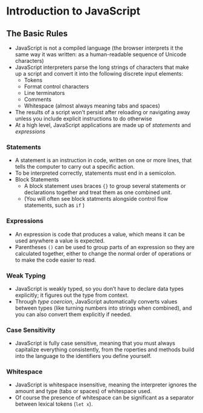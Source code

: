 # Introduction to JavaScript

## The Basic Rules
- JavaScript is not a compiled language (the browser interprets it the same way it was written: as a human-readable sequence of Unicode characters)
- JavaScript interpreters parse the long strings of characters that make up a script and convert it into the following discrete input elements:
    - Tokens
    - Format control characters
    - Line terminators
    - Comments
    - Whitespace (almost always meaning tabs and spaces)
- The results of a script won't persist after reloading or navigating away unless you include explicit instructions to do otherwise
- At a high level, JavaScript applications are made up of *statements* and *expressions*

### Statements
- A statement is an instruction in code, written on one or more lines, that tells the computer to carry out a specific action.
- To be interpreted correctly, statements must end in a semicolon.
- Block Statements
    - A block statement uses braces `{}` to group several statements or declarations together and treat them as one combined unit.
    - (You will often see block statments alongside control flow statements, such as `if` )

### Expressions
- An expression is code that produces a value, which means it can be used anywhere a value is expected.
- Parentheses `()` can be used to group parts of an expression so they are calculated together, either to change the normal order of operations or to make the code easier to read.

### Weak Typing
- JavaScript is weakly typed, so you don’t have to declare data types explicitly; it figures out the type from context.
- Through *type coercion*, JavaScript automatically converts values between types (like turning numbers into strings when combined), and you can also convert them explicitly if needed.

### Case Sensitivity
- JavaScript is fully case sensitive, meaning that you must always capitalize everything consistently, from the roperties and methods build into the language to the identifiers you define yourself.

### Whitespace
- JavaScript is whitespace insensitive, meaning the interpreter ignores the amount and type (tabs or spaces) of whitespace used.
- Of course the presence of whitespace can be significant as a separator between lexical tokens (`let x`).